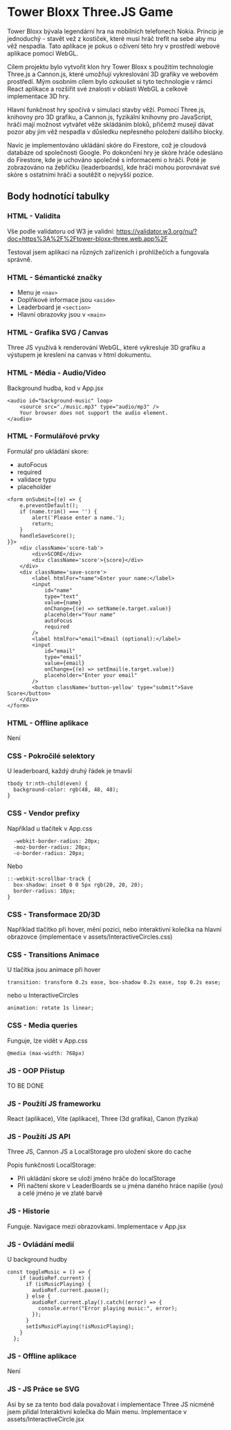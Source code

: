 # Tower Bloxx Three.JS Game

Tower Bloxx bývala legendární hra na mobilních telefonech Nokia. Princip je jednoduchý - stavět vež z kostiček, které musí hráč trefit na sebe aby mu věž nespadla.
Tato aplikace je pokus o oživení této hry v prostředí webové aplikace pomocí WebGL.

Cílem projektu bylo vytvořit klon hry Tower Bloxx s použitím technologie Three.js a Cannon.js, které umožňují vykreslování 3D grafiky ve webovém prostředí. Mým osobním cílem bylo ozkoušet si tyto technologie v rámci React aplikace a rozšířit své znalosti v oblasti WebGL a celkově implementace 3D hry.

Hlavní funkčnost hry spočívá v simulaci stavby věží. Pomocí Three.js, knihovny pro 3D grafiku, a Cannon.js, fyzikální knihovny pro JavaScript, hráči mají možnost vytvářet věže skládáním bloků, přičemž musejí dávat pozor aby jim věž nespadla v důsledku nepřesného položení dalšího blocky.

Navíc je implementováno ukládání skóre do Firestore, což je cloudová databáze od společnosti Google. Po dokončení hry je skóre hráče odesláno do Firestore, kde je uchováno společně s informacemi o hráči. Poté je zobrazováno na žebříčku (leaderboards), kde hráči mohou porovnávat své skóre s ostatními hráči a soutěžit o nejvyšší pozice.

## Body hodnotící tabulky

### HTML - Validita

Vše podle validatoru od W3 je validní:
https://validator.w3.org/nu/?doc=https%3A%2F%2Ftower-bloxx-three.web.app%2F

Testoval jsem aplikaci na různých zařízeních i prohlížečích a fungovala správně.

### HTML - Sémantické značky

* Menu je `<nav>`
* Doplňkové informace jsou `<aside>`
* Leaderboard je `<section>`
* Hlavní obrazovky jsou v `<main>`

### HTML - Grafika SVG / Canvas

Three JS využívá k renderování WebGL, které vykresluje 3D grafiku a výstupem je kreslení na canvas v html dokumentu.

### HTML - Média - Audio/Video

Background hudba, kod v App.jsx

```
<audio id="background-music" loop>
    <source src="./music.mp3" type="audio/mp3" />
    Your browser does not support the audio element.
</audio>
```

### HTML - Formulářové prvky

Formulář pro ukládání skore:

* autoFocus
* required
* validace typu
* placeholder

```
<form onSubmit={(e) => {
    e.preventDefault();
    if (name.trim() === '') {
        alert('Please enter a name.');
        return;
    }
    handleSaveScore();
}}>
    <div className='score-tab'>
        <div>SCORE</div>
        <div className='score'>{score}</div>
    </div>
    <div className='save-score'>
        <label htmlFor="name">Enter your name:</label>
        <input
            id="name"
            type="text"
            value={name}
            onChange={(e) => setName(e.target.value)}
            placeholder="Your name"
            autoFocus
            required
        />
        <label htmlFor="email">Email (optional):</label>
        <input
            id="email"
            type="email"
            value={email}
            onChange={(e) => setEmail(e.target.value)}
            placeholder="Enter your email"
        />
        <button className='button-yellow' type="submit">Save Score</button>
    </div>
</form>
```

### HTML - Offline aplikace

Není

### CSS - Pokročilé selektory

U leaderboard, každý druhý řádek je tmavší

```
tbody tr:nth-child(even) {
  background-color: rgb(48, 48, 48);
}
```

### CSS - Vendor prefixy

Například u tlačítek v App.css

```
  -webkit-border-radius: 20px;
  -moz-border-radius: 20px;
  -o-border-radius: 20px;

```

Nebo

```
::-webkit-scrollbar-track {
  box-shadow: inset 0 0 5px rgb(20, 20, 20);
  border-radius: 10px;
}
```

### CSS - Transformace 2D/3D

Například tlačítko při hover, mění pozici, nebo interaktivní kolečka na hlavní obrazovce (implementace v assets/InteractiveCircles.css)

### CSS - Transitions Animace

U tlačítka jsou animace při hover

`transition: transform 0.2s ease, box-shadow 0.2s ease, top 0.2s ease;`

nebo u InteractiveCircles

`animation: rotate 1s linear;`

### CSS - Media queries

Funguje, lze vidět v App.css

`@media (max-width: 768px)`

### JS - OOP Přístup

TO BE DONE

### JS - Použítí JS frameworku

React (aplikace), Vite (aplikace), Three (3d grafika), Canon (fyzika)

### JS - Použítí JS API

Three JS, Cannon JS a LocalStorage pro uložení skore do cache

Popis funkčnosti LocalStorage:
* Při ukládání skore se uloží jméno hráče do localStorage
* Při načtení skore v LeaderBoards se u jména daného hráce napíše (you) a celé jméno je ve zlaté barvě

### JS - Historie

Funguje. Navigace mezi obrazovkami. Implementace v App.jsx

### JS - Ovládání medií

U background hudby

```
const toggleMusic = () => {
    if (audioRef.current) {
      if (isMusicPlaying) {
        audioRef.current.pause();
      } else {
        audioRef.current.play().catch((error) => {
          console.error("Error playing music:", error);
        });
      }
      setIsMusicPlaying(!isMusicPlaying);
    }
  };
```

### JS - Offline aplikace

Není

### JS - JS Práce se SVG

Asi by se za tento bod dala považovat i implementace Three JS nicméně jsem přidal Interaktivní kolečka do Main menu. Implementace v assets/InteractiveCircle.jsx



